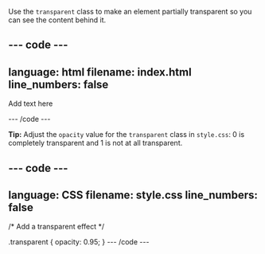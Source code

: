 Use the `transparent` class to make an element partially transparent so you can see the content behind it.

--- code ---
---
language: html
filename: index.html
line_numbers: false
---

<div class="transparent">
    <p>Add text here</p>
</div>

--- /code ---

**Tip:** Adjust the `opacity` value for the `transparent` class in `style.css`: 0 is completely transparent and 1 is not at all transparent. 

--- code ---
---
language: CSS
filename: style.css
line_numbers: false
---
/* Add a transparent effect */

.transparent {
  opacity: 0.95;
}
--- /code ---
